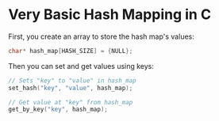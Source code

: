 # Very Basic Hash Mapping in C

First, you create an array to store the hash map's values:
```c
char* hash_map[HASH_SIZE] = {NULL};
```

Then you can set and get values using keys:
```c
// Sets "key" to "value" in hash_map
set_hash("key", "value", hash_map);

// Get value at "key" from hash_map
get_by_key("key", hash_map);
```


